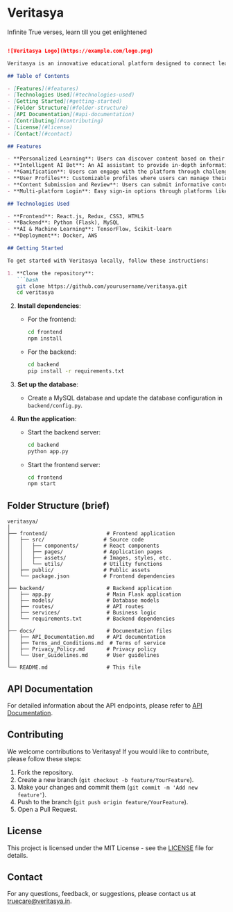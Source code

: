 # Veritasya
Infinite True verses, learn till you get enlightened

```markdown

![Veritasya Logo](https://example.com/logo.png)

Veritasya is an innovative educational platform designed to connect learners with valuable resources tailored to their interests. By utilizing advanced AI algorithms, we provide personalized content recommendations that empower users to enhance their knowledge and skills in various fields.

## Table of Contents

- [Features](#features)
- [Technologies Used](#technologies-used)
- [Getting Started](#getting-started)
- [Folder Structure](#folder-structure)
- [API Documentation](#api-documentation)
- [Contributing](#contributing)
- [License](#license)
- [Contact](#contact)

## Features

- **Personalized Learning**: Users can discover content based on their interests, such as Machine Learning, Web Development, etc.
- **Intelligent AI Bot**: An AI assistant to provide in-depth information and answer user queries.
- **Gamification**: Users can engage with the platform through challenges and earn rewards.
- **User Profiles**: Customizable profiles where users can manage their interests and saved content.
- **Content Submission and Review**: Users can submit informative content, which undergoes AI-powered checks before publishing.
- **Multi-platform Login**: Easy sign-in options through platforms like Google, Apple, and Twitter.

## Technologies Used

- **Frontend**: React.js, Redux, CSS3, HTML5
- **Backend**: Python (Flask), MySQL
- **AI & Machine Learning**: TensorFlow, Scikit-learn
- **Deployment**: Docker, AWS

## Getting Started

To get started with Veritasya locally, follow these instructions:

1. **Clone the repository**:
   ```bash
   git clone https://github.com/yourusername/veritasya.git
   cd veritasya
   ```

2. **Install dependencies**:
   - For the frontend:
     ```bash
     cd frontend
     npm install
     ```

   - For the backend:
     ```bash
     cd backend
     pip install -r requirements.txt
     ```

3. **Set up the database**:
   - Create a MySQL database and update the database configuration in `backend/config.py`.

4. **Run the application**:
   - Start the backend server:
     ```bash
     cd backend
     python app.py
     ```

   - Start the frontend server:
     ```bash
     cd frontend
     npm start
     ```

## Folder Structure (brief)

```
veritasya/
│
├── frontend/                   # Frontend application
│   ├── src/                   # Source code
│   │   ├── components/        # React components
│   │   ├── pages/             # Application pages
│   │   ├── assets/            # Images, styles, etc.
│   │   └── utils/             # Utility functions
│   ├── public/                # Public assets
│   └── package.json           # Frontend dependencies
│
├── backend/                    # Backend application
│   ├── app.py                  # Main Flask application
│   ├── models/                 # Database models
│   ├── routes/                 # API routes
│   ├── services/               # Business logic
│   └── requirements.txt        # Backend dependencies
│
├── docs/                       # Documentation files
│   ├── API_Documentation.md    # API documentation
│   ├── Terms_and_Conditions.md  # Terms of service
│   ├── Privacy_Policy.md       # Privacy policy
│   └── User_Guidelines.md      # User guidelines
│
└── README.md                   # This file
```

## API Documentation

For detailed information about the API endpoints, please refer to [API Documentation](./docs/API_Documentation.md).

## Contributing

We welcome contributions to Veritasya! If you would like to contribute, please follow these steps:

1. Fork the repository.
2. Create a new branch (`git checkout -b feature/YourFeature`).
3. Make your changes and commit them (`git commit -m 'Add new feature'`).
4. Push to the branch (`git push origin feature/YourFeature`).
5. Open a Pull Request.

## License

This project is licensed under the MIT License - see the [LICENSE](LICENSE) file for details.

## Contact

For any questions, feedback, or suggestions, please contact us at [truecare@veritasya.in](mailto:sonnetspprt@gmail.com).
